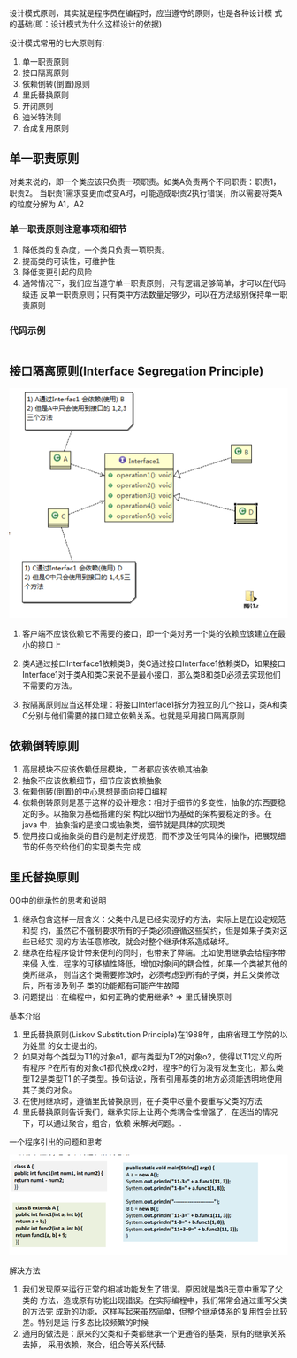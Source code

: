 设计模式原则，其实就是程序员在编程时，应当遵守的原则，也是各种设计模
式的基础(即：设计模式为什么这样设计的依据)

设计模式常用的七大原则有:
1) 单一职责原则
2) 接口隔离原则
3) 依赖倒转(倒置)原则
4) 里氏替换原则
5) 开闭原则
6) 迪米特法则
7) 合成复用原则

## 单一职责原则
对类来说的，即一个类应该只负责一项职责。如类A负责两个不同职责：职责1，职责2。
当职责1需求变更而改变A时，可能造成职责2执行错误，所以需要将类A的粒度分解为
A1，A2

### 单一职责原则注意事项和细节

1) 降低类的复杂度，一个类只负责一项职责。
2) 提高类的可读性，可维护性
3) 降低变更引起的风险
4) 通常情况下，我们应当遵守单一职责原则，只有逻辑足够简单，才可以在代码级违
反单一职责原则；只有类中方法数量足够少，可以在方法级别保持单一职责原则

### 代码示例

```` java

````

## 接口隔离原则(Interface Segregation Principle)

![image-20200327091144073](images/1.png)


1) 客户端不应该依赖它不需要的接口，即一个类对另一个类的依赖应该建立在最小的接口上

2) 类A通过接口Interface1依赖类B，类C通过接口Interface1依赖类D，如果接口Interface1对于类A和类C来说不是最小接口，那么类B和类D必须去实现他们不需要的方法。

3) 按隔离原则应当这样处理：将接口Interface1拆分为独立的几个接口，类A和类C分别与他们需要的接口建立依赖关系。也就是采用接口隔离原则

## 依赖倒转原则

1) 高层模块不应该依赖低层模块，二者都应该依赖其抽象
2) 抽象不应该依赖细节，细节应该依赖抽象
3) 依赖倒转(倒置)的中心思想是面向接口编程
4) 依赖倒转原则是基于这样的设计理念：相对于细节的多变性，抽象的东西要稳定的多。以抽象为基础搭建的架
构比以细节为基础的架构要稳定的多。在 java 中，抽象指的是接口或抽象类，细节就是具体的实现类
5) 使用接口或抽象类的目的是制定好规范，而不涉及任何具体的操作，把展现细节的任务交给他们的实现类去完
成

## 里氏替换原则

OO中的继承性的思考和说明
1) 继承包含这样一层含义：父类中凡是已经实现好的方法，实际上是在设定规范和契
约，虽然它不强制要求所有的子类必须遵循这些契约，但是如果子类对这些已经实
现的方法任意修改，就会对整个继承体系造成破坏。
2) 继承在给程序设计带来便利的同时，也带来了弊端。比如使用继承会给程序带来侵
入性，程序的可移植性降低，增加对象间的耦合性，如果一个类被其他的类所继承，
则当这个类需要修改时，必须考虑到所有的子类，并且父类修改后，所有涉及到子
类的功能都有可能产生故障
3) 问题提出：在编程中，如何正确的使用继承? => 里氏替换原则

基本介绍
1) 里氏替换原则(Liskov Substitution Principle)在1988年，由麻省理工学院的以为姓里
的女士提出的。
2) 如果对每个类型为T1的对象o1，都有类型为T2的对象o2，使得以T1定义的所有程序
P在所有的对象o1都代换成o2时，程序P的行为没有发生变化，那么类型T2是类型T1
的子类型。换句话说，所有引用基类的地方必须能透明地使用其子类的对象。
3) 在使用继承时，遵循里氏替换原则，在子类中尽量不要重写父类的方法
4) 里氏替换原则告诉我们，继承实际上让两个类耦合性增强了，在适当的情况下，可以通过聚合，组合，依赖 来解决问题。.

一个程序引出的问题和思考

![image-20200327091144073](images/2.png)

解决方法
1) 我们发现原来运行正常的相减功能发生了错误。原因就是类B无意中重写了父类的
方法，造成原有功能出现错误。在实际编程中，我们常常会通过重写父类的方法完
成新的功能，这样写起来虽然简单，但整个继承体系的复用性会比较差。特别是运
行多态比较频繁的时候
2) 通用的做法是：原来的父类和子类都继承一个更通俗的基类，原有的继承关系去掉，
采用依赖，聚合，组合等关系代替.